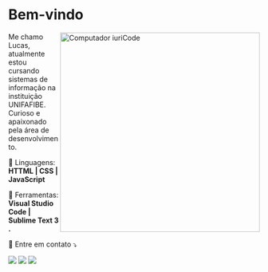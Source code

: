 #  Bem-vindo
<img src="https://raw.githubusercontent.com/MicaelliMedeiros/micaellimedeiros/master/image/computer-illustration.png" min-width="400px" max-width="400px" width="400px" align="right" alt="Computador iuriCode">

<p align="left"> 
  Me chamo Lucas, atualmente estou cursando sistemas de informação na instituição UNIFAFIBE.
  <br/> Curioso e apaixonado pela área de desenvolvimento.  
</p>

<p align="left">
  🦄 Linguagens: <strong>HTTML | CSS | JavaScript</strong>
</p>

<p align="left">
  💼 Ferramentas: <strong>Visual Studio Code | Sublime Text 3 .</strong>
</p>

<p align="left">
  💌 Entre em contato  ⤵️
</p>

<p align="left">
  <a href="lucasdezemfactore@gmail.com" alt="Gmail">
  <img src="https://img.shields.io/badge/-Gmail-FF0000?style=flat-square&labelColor=FF0000&logo=gmail&logoColor=white&link=LINK-DO-SEU-EMAIL" /></a>

  <a href="https://www.linkedin.com/in/lucas-dezem-factore-4b6001182/" alt="Linkedin">
  <img src="https://img.shields.io/badge/-Linkedin-0e76a8?style=flat-square&logo=Linkedin&logoColor=white&link=LINK-DO-SEU-LINKEDIN" /></a>


  <a href="https://www.instagram.com/dezem_skt/" alt="Instagram">
  <img src="https://img.shields.io/badge/-Instagram-DF0174?style=flat-square&labelColor=DF0174&logo=instagram&logoColor=white&link=LINK-DO-SEU-INSTAGRAM"/></a>
</p>  
  
